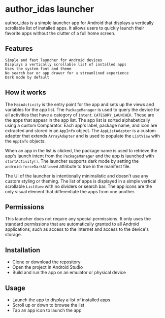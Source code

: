 # author_idas launcher
author_idas is a simple launcher app for Android that displays a vertically scrollable list of installed apps. It allows users to quickly launch their favorite apps without the clutter of a full home screen.

## Features
```
Simple and fast launcher for Android devices
Displays a vertically scrollable list of installed apps
Uses the system font and theme
No search bar or app drawer for a streamlined experience
Dark mode by default
```
## How it works

The `MainActivity` is the entry point for the app and sets up the views and variables for the app list. The `PackageManager` is used to query the device for all activities that have a category of `Intent.CATEGORY_LAUNCHER`. These are the apps that appear in the app list. The app list is sorted alphabetically using a custom Comparator. Each app's label, package name, and icon are extracted and stored in an `AppInfo` object. The `AppListAdapter` is a custom adapter that extends `ArrayAdapter` and is used to populate the `ListView` with the `AppInfo` objects.

When an app in the list is clicked, the package name is used to retrieve the app's launch intent from the `PackageManager` and the app is launched with `startActivity()`. The launcher supports dark mode by setting the `android:forceDarkAllowed` attribute to true in the manifest file.

The UI of the launcher is intentionally minimalistic and doesn't use any custom styling or theming. The list of apps is displayed in a simple vertical scrollable `ListView` with no dividers or search bar. The app icons are the only visual element that differentiate the apps from one another.

## Permissions
This launcher does not require any special permissions. It only uses the standard permissions that are automatically granted to all Android applications, such as access to the internet and access to the device's storage.

## Installation
* Clone or download the repository
* Open the project in Android Studio
* Build and run the app on an emulator or physical device

## Usage
* Launch the app to display a list of installed apps
* Scroll up or down to browse the list
* Tap an app icon to launch the app
